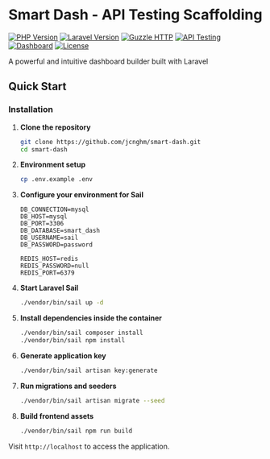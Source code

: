 # Smart Dash - API Testing Scaffolding

[![PHP Version](https://img.shields.io/badge/php-8.1%2B-blue.svg)](https://php.net)
[![Laravel Version](https://img.shields.io/badge/laravel-10%2B%20%7C%2011%2B-red.svg)](https://laravel.com)
[![Guzzle HTTP](https://img.shields.io/badge/guzzle-7.0%2B-orange.svg)](https://docs.guzzlephp.org/)
[![API Testing](https://img.shields.io/badge/API-testing-green.svg)](https://laravel.com/docs/http-tests)
[![Dashboard](https://img.shields.io/badge/dashboard-builder-purple.svg)](https://laravel.com)
[![License](https://img.shields.io/badge/license-MIT-brightgreen.svg)](LICENSE)

A powerful and intuitive dashboard builder built with Laravel

## Quick Start

### Installation

1. **Clone the repository**
   ```bash
   git clone https://github.com/jcnghm/smart-dash.git
   cd smart-dash
   ```

2. **Environment setup**
   ```bash
   cp .env.example .env
   ```

3. **Configure your environment for Sail**
   ```env
   DB_CONNECTION=mysql
   DB_HOST=mysql
   DB_PORT=3306
   DB_DATABASE=smart_dash
   DB_USERNAME=sail
   DB_PASSWORD=password

   REDIS_HOST=redis
   REDIS_PASSWORD=null
   REDIS_PORT=6379
   ```

4. **Start Laravel Sail**
   ```bash
   ./vendor/bin/sail up -d
   ```

5. **Install dependencies inside the container**
   ```bash
   ./vendor/bin/sail composer install
   ./vendor/bin/sail npm install
   ```

6. **Generate application key**
   ```bash
   ./vendor/bin/sail artisan key:generate
   ```

7. **Run migrations and seeders**
   ```bash
   ./vendor/bin/sail artisan migrate --seed
   ```

8. **Build frontend assets**
   ```bash
   ./vendor/bin/sail npm run build
   ```

Visit `http://localhost` to access the application.
